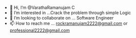- 👋 Hi, I’m @VarathaRamanujam C
- 👀 I’m interested in ...Crack the problem through simple Logic
- 💞️ I’m looking to collaborate on ... Software Engineer
- 📫 How to reach me ... rockramanujam2222@gmail.com or professional2222@gmail.com

<!---
VARATHARAMANUJAM/VARATHARAMANUJAM is a ✨ special ✨ repository because its `README.md` (this file) appears on your GitHub profile.
You can click the Preview link to take a look at your changes.
--->
